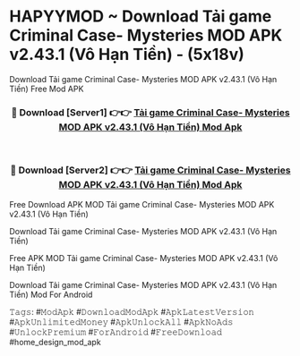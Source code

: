 # HAPYYMOD ~ Download Tải game Criminal Case- Mysteries MOD APK v2.43.1 (Vô Hạn Tiền) - (5x18v)
Download Tải game Criminal Case- Mysteries MOD APK v2.43.1 (Vô Hạn Tiền) Free Mod APK

<div align="center">
<h3>🔴 Download [Server1] 👉👉 <a href="https://apk-comot.site?title=Tải_game_Criminal_Case-_Mysteries_MOD_APK_v2.43.1_(Vô_Hạn_Tiền)">Tải game Criminal Case- Mysteries MOD APK v2.43.1 (Vô Hạn Tiền) Mod Apk</a></h3><br>

<h3>🔴 Download [Server2] 👉👉 <a href="https://apk-comot.site?title=Tải_game_Criminal_Case-_Mysteries_MOD_APK_v2.43.1_(Vô_Hạn_Tiền)">Tải game Criminal Case- Mysteries MOD APK v2.43.1 (Vô Hạn Tiền) Mod Apk</a></h3>
</div>


Free Download APK MOD Tải game Criminal Case- Mysteries MOD APK v2.43.1 (Vô Hạn Tiền)

Download Tải game Criminal Case- Mysteries MOD APK v2.43.1 (Vô Hạn Tiền) 

Free APK MOD Tải game Criminal Case- Mysteries MOD APK v2.43.1 (Vô Hạn Tiền) 

Download Tải game Criminal Case- Mysteries MOD APK v2.43.1 (Vô Hạn Tiền) Mod For Android

𝚃𝚊𝚐𝚜: #𝙼𝚘𝚍𝙰𝚙𝚔 #𝙳𝚘𝚠𝚗𝚕𝚘𝚊𝚍𝙼𝚘𝚍𝙰𝚙𝚔 #𝙰𝚙𝚔𝙻𝚊𝚝𝚎𝚜𝚝𝚅𝚎𝚛𝚜𝚒𝚘𝚗 #𝙰𝚙𝚔𝚄𝚗𝚕𝚒𝚖𝚒𝚝𝚎𝚍𝙼𝚘𝚗𝚎𝚢 #𝙰𝚙𝚔𝚄𝚗𝚕𝚘𝚌𝚔𝙰𝚕𝚕 #𝙰𝚙𝚔𝙽𝚘𝙰𝚍𝚜 #𝚄𝚗𝚕𝚘𝚌𝚔𝙿𝚛𝚎𝚖𝚒𝚞𝚖 #𝙵𝚘𝚛𝙰𝚗𝚍𝚛𝚘𝚒𝚍 #𝙵𝚛𝚎𝚎𝙳𝚘𝚠𝚗𝚕𝚘𝚊𝚍 #home_design_mod_apk